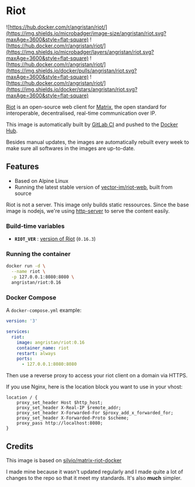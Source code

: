 # Riot

![https://hub.docker.com/r/angristan/riot/](https://img.shields.io/microbadger/image-size/angristan/riot.svg?maxAge=3600&style=flat-square) ![https://hub.docker.com/r/angristan/riot/](https://img.shields.io/microbadger/layers/angristan/riot.svg?maxAge=3600&style=flat-square) ![https://hub.docker.com/r/angristan/riot/](https://img.shields.io/docker/pulls/angristan/riot.svg?maxAge=3600&style=flat-square) ![https://hub.docker.com/r/angristan/riot/](https://img.shields.io/docker/stars/angristan/riot.svg?maxAge=3600&style=flat-square)

[Riot](https://about.riot.im/) is an open-source web client for [Matrix](https://matrix.org/), the open standard for interoperable, decentralised, real-time communication over IP.

This image is automatically built by [GitLab CI](https://gitlab.com/angristan/docker-riot/pipelines) and pushed to the [Docker Hub](https://hub.docker.com/r/angristan/riot/).

Besides manual updates, the images are automatically rebuilt every week to make sure all softwares in the images are up-to-date.

## Features

- Based on Alpine Linux
- Running the latest stable version of [vector-im/riot-web](https://github.com/vector-im/riot-web), built from source

Riot is not a server. This image only builds static ressources. Since the base image is nodejs, we're using [http-server](https://github.com/indexzero/http-server) to serve the content easily.

### Build-time variables

- **`RIOT_VER`** : [version of Riot](https://github.com/vector-im/riot-web/releases) (`0.16.3`)

### Running the container

```sh
docker run -d \
  --name riot \
  -p 127.0.0.1:8080:8080 \
  angristan/riot:0.16
```

### Docker Compose

A `docker-compose.yml` example:

```yml
version: '3'

services:
  riot:
    image: angristan/riot:0.16
    container_name: riot
    restart: always
    ports:
      - 127.0.0.1:8080:8080
```

Then use a reverse proxy to access your riot client on a domain via HTTPS.

If you use Nginx, here is the location block you want to use in your vhost:

```nginx
location / {
    proxy_set_header Host $http_host;
    proxy_set_header X-Real-IP $remote_addr;
    proxy_set_header X-Forwarded-For $proxy_add_x_forwarded_for;
    proxy_set_header X-Forwarded-Proto $scheme;
    proxy_pass http://localhost:8080;
}
```

## Credits

This image is based on [silvio/matrix-riot-docker](https://github.com/silvio/matrix-riot-docker.)

I made mine because it wasn't updated regularly and I made quite a lot of changes to the repo so that it meet my standards. It's also **much** simpler.
